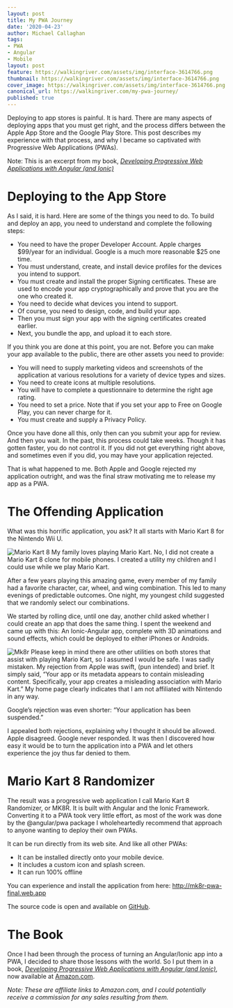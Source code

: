 ```yaml
---
layout: post
title: My PWA Journey
date: '2020-04-23'
author: Michael Callaghan
tags: 
- PWA 
- Angular
- Mobile
layout: post
feature: https://walkingriver.com/assets/img/interface-3614766.png
thumbnail: https://walkingriver.com/assets/img/interface-3614766.png
cover_image: https://walkingriver.com/assets/img/interface-3614766.png
canonical_url: https://walkingriver.com/my-pwa-journey/
published: true
---
```


Deploying to app stores is painful. It is hard. There are many aspects of deploying apps that you must get right, and the process differs between the Apple App Store and the Google Play Store. This post describes my experience with that process, and why I became so captivated with Progressive Web Applications (PWAs). 

<!--more-->

Note: This is an excerpt from my book, [_Developing Progressive Web Applications with Angular (and Ionic)_](https://amzn.to/2x2fm1v)

# Deploying to the App Store
As I said, it is hard. Here are some of the things you need to do. To build and deploy an app, you need to understand and complete the following steps: 
- You need to have the proper Developer Account. Apple charges $99/year for an individual. Google is a much more reasonable $25 one time. 
- You must understand, create, and install device profiles for the devices you intend to support. 
- You must create and install the proper Signing certificates. These are used to encode your app cryptographically and prove that you are the one who created it. 
- You need to decide what devices you intend to support.  
- Of course, you need to design, code, and build your app. 
- Then you must sign your app with the signing certificates created earlier. 
- Next, you bundle the app, and upload it to each store. 

If you think you are done at this point, you are not. Before you can make your app available to the public, there are other assets you need to provide: 
- You will need to supply marketing videos and screenshots of the application at various resolutions for a variety of device types and sizes. 
- You need to create icons at multiple resolutions. 
- You will have to complete a questionnaire to determine the right age rating. 
- You need to set a price. Note that if you set your app to Free on Google Play, you can never charge for it.  
- You must create and supply a Privacy Policy. 

Once you have done all this, only then can you submit your app for review. And then you wait. In the past, this process could take weeks. Though it has gotten faster, you do not control it. If you did not get everything right above, and sometimes even if you did, you may have your application rejected. 

That is what happened to me. Both Apple and Google rejected my application outright, and was the final straw motivating me to release my app as a PWA.  

# The Offending Application 
What was this horrific application, you ask? It all starts with Mario Kart 8 for the Nintendo Wii U. 
 
 ![Mario Kart 8](https://walkingriver.com/assets/img/2020-04-23-13-53-21.png)
My family loves playing Mario Kart. No, I did not create a Mario Kart 8 clone for mobile phones. I created a utility my children and I could use while we play Mario Kart.  

After a few years playing this amazing game, every member of my family had a favorite character, car, wheel, and wing combination. This led to many evenings of predictable outcomes. One night, my youngest child suggested that we randomly select our combinations.  

We started by rolling dice, until one day, another child asked whether I could create an app that does the same thing. I spent the weekend and came up with this: An Ionic-Angular app, complete with 3D animations and sound effects, which could be deployed to either iPhones or Androids. 

![Mk8r](https://walkingriver.com/assets/img/2020-04-23-13-54-22.png)
Please keep in mind there are other utilities on both stores that assist with playing Mario Kart, so I assumed I would be safe. I was sadly mistaken. My rejection from Apple was swift, (pun intended) and brief. It simply said, “Your app or its metadata appears to contain misleading content. Specifically, your app creates a misleading association with Mario Kart.” My home page clearly indicates that I am not affiliated with Nintendo in any way.  

Google’s rejection was even shorter: “Your application has been suspended.” 

I appealed both rejections, explaining why I thought it should be allowed. Apple disagreed. Google never responded. 
It was then I discovered how easy it would be to turn the application into a PWA and let others experience the joy thus far denied to them. 

# Mario Kart 8 Randomizer 
The result was a progressive web application I call Mario Kart 8 Randomizer, or MK8R. It is built with Angular and the Ionic Framework. Converting it to a PWA took very little effort, as most of the work was done by the @angular/pwa package I wholeheartedly recommend that approach to anyone wanting to deploy their own PWAs.

It can be run directly from its web site. And like all other PWAs:

- It can be installed directly onto your mobile device.
- It includes a custom icon and splash screen.
- It can run 100% offline

You can experience and install the application from here: http://mk8r-pwa-final.web.app

The source code is open and available on [GitHub](https://github.com/walkingriver/mk8r-pwa). 

# The Book
Once I had been through the process of turning an Angular/Ionic app into a PWA, I decided to share those lessons with the world. So I put them in a book, [_Developing Progressive Web Applications with Angular (and Ionic)_](https://amzn.to/2x2fm1v), now available at [Amazon.com](https://amzn.to/2x2fm1v).

_Note: These are affiliate links to Amazon.com, and I could potentially receive a commission for any sales resulting from them._
